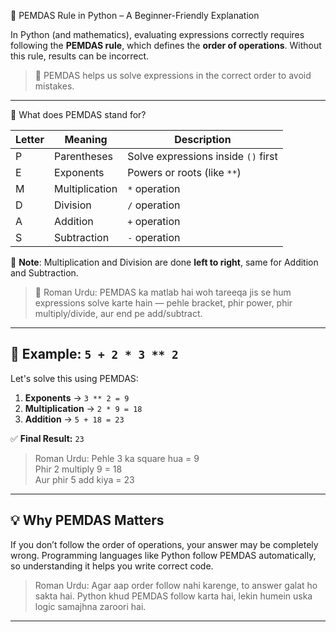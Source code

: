 
 🔢 PEMDAS Rule in Python – A Beginner-Friendly Explanation

In Python (and mathematics), evaluating expressions correctly requires following the **PEMDAS rule**, which defines the **order of operations**. Without this rule, results can be incorrect.

> 📌 PEMDAS helps us solve expressions in the correct order to avoid mistakes.

---

📘 What does PEMDAS stand for?

| Letter | Meaning         | Description                         |
|--------|------------------|-------------------------------------|
| P      | Parentheses      | Solve expressions inside `()` first |
| E      | Exponents        | Powers or roots (like `**`)         |
| M      | Multiplication   | `*` operation                       |
| D      | Division         | `/` operation                       |
| A      | Addition         | `+` operation                       |
| S      | Subtraction      | `-` operation                       |

🧠 **Note**: Multiplication and Division are done **left to right**, same for Addition and Subtraction.

> 🔄 Roman Urdu:
> PEMDAS ka matlab hai woh tareeqa jis se hum expressions solve karte hain — pehle bracket, phir power, phir multiply/divide, aur end pe add/subtract.

---

## 🧪 Example: `5 + 2 * 3 ** 2`

Let's solve this using PEMDAS:

1. **Exponents** → `3 ** 2 = 9`
2. **Multiplication** → `2 * 9 = 18`
3. **Addition** → `5 + 18 = 23`

✅ **Final Result:** `23`

> Roman Urdu:
> Pehle 3 ka square hua = 9  
> Phir 2 multiply 9 = 18  
> Aur phir 5 add kiya = 23

---

## 💡 Why PEMDAS Matters

If you don’t follow the order of operations, your answer may be completely wrong. Programming languages like Python follow PEMDAS automatically, so understanding it helps you write correct code.

> Roman Urdu:
> Agar aap order follow nahi karenge, to answer galat ho sakta hai. Python khud PEMDAS follow karta hai, lekin humein uska logic samajhna zaroori hai.

---


